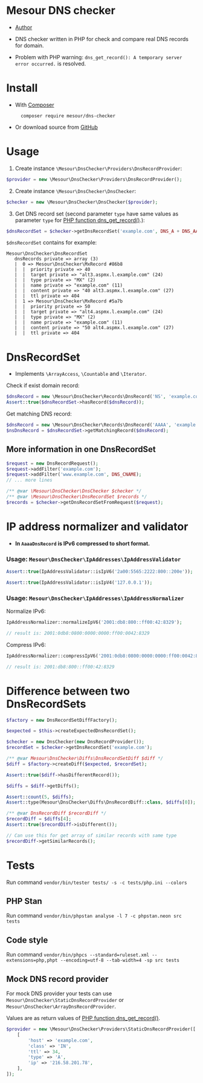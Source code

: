 # Mesour DNS checker

- [Author](http://mesour.com)

- DNS checker written in PHP for check and compare real DNS records for domain.

- Problem with PHP warning: `dns_get_record(): A temporary server error occurred.` is resolved.

# Install

- With [Composer](https://getcomposer.org)

        composer require mesour/dns-checker

- Or download source from [GitHub](https://github.com/mesour/dns-checker/releases)

# Usage

1. Create instance `\Mesour\DnsChecker\Providers\DnsRecordProvider`:

```php
$provider = new \Mesour\DnsChecker\Providers\DnsRecordProvider();
```

2. Create instance `\Mesour\DnsChecker\DnsChecker`:

```php
$checker = new \Mesour\DnsChecker\DnsChecker($provider);
```

3. Get DNS record set (second parameter `type` have same values as parameter `type` for [PHP function dns_get_record()](http://php.net/manual/en/function.dns-get-record.php).):

```php
$dnsRecordSet = $checker->getDnsRecordSet('example.com', DNS_A + DNS_AAAA);
```

`$dnsRecordSet` contains for example:

```
Mesour\DnsChecker\DnsRecordSet
   dnsRecords private => array (3)
   |  0 => Mesour\DnsChecker\MxRecord #86b8
   |  |  priority private => 40
   |  |  target private => "alt3.aspmx.l.example.com" (24)
   |  |  type private => "MX" (2)
   |  |  name private => "example.com" (11)
   |  |  content private => "40 alt3.aspmx.l.example.com" (27)
   |  |  ttl private => 404
   |  1 => Mesour\DnsChecker\MxRecord #5a7b
   |  |  priority private => 50
   |  |  target private => "alt4.aspmx.l.example.com" (24)
   |  |  type private => "MX" (2)
   |  |  name private => "example.com" (11)
   |  |  content private => "50 alt4.aspmx.l.example.com" (27)
   |  |  ttl private => 404
```

# DnsRecordSet

- Implements `\ArrayAccess`, `\Countable` and `\Iterator`.

Check if exist domain record:

```php
$dnsRecord = new \Mesour\DnsChecker\Records\DnsRecord('NS', 'example.com', 'ns3.example.com');
Assert::true($dnsRecordSet->hasRecord($dnsRecord));
```

Get matching DNS record:

```php
$dnsRecord = new \Mesour\DnsChecker\Records\DnsRecord('AAAA', 'example.com', '2a00:4444:5555:6666::200e');
$nsDnsRecord = $dnsRecordSet->getMatchingRecord($dnsRecord);
```

## More information in one DnsRecordSet

```php
$request = new DnsRecordRequest();
$request->addFilter('example.com');
$request->addFilter('www.example.com', DNS_CNAME);
// ... more lines

/** @var \Mesour\DnsChecker\DnsChecker $checker */
/** @var \Mesour\DnsChecker\DnsRecordSet $records */
$records = $checker->getDnsRecordSetFromRequest($request);
```

# IP address normalizer and validator

- **In `AaaaDnsRecord` is IPv6 compressed to short format.**

### Usage: `Mesour\DnsChecker\IpAddresses\IpAddressValidator`

```php
Assert::true(IpAddressValidator::isIpV6('2a00:5565:2222:800::200e'));

Assert::true(IpAddressValidator::isIpV4('127.0.0.1'));
```

### Usage: `Mesour\DnsChecker\IpAddresses\IpAddressNormalizer`

Normalize IPv6:
```php
IpAddressNormalizer::normalizeIpV6('2001:db8:800::ff00:42:8329');

// result is: 2001:0db8:0800:0000:0000:ff00:0042:8329
```

Compress IPv6:
```php
IpAddressNormalizer::compressIpV6('2001:0db8:0800:0000:0000:ff00:0042:8329');

// result is: 2001:db8:800::ff00:42:8329
```

# Difference between two DnsRecordSets

```php
$factory = new DnsRecordSetDiffFactory();

$expected = $this->createExpectedDnsRecordSet();

$checker = new DnsChecker(new DnsRecordProvider());
$recordSet = $checker->getDnsRecordSet('example.com');

/** @var Mesour\DnsChecker\Diffs\DnsRecordSetDiff $diff */
$diff = $factory->createDiff($expected, $recordSet);

Assert::true($diff->hasDifferentRecord());

$diffs = $diff->getDiffs();

Assert::count(5, $diffs);
Assert::type(Mesour\DnsChecker\Diffs\DnsRecordDiff::class, $diffs[0]);

/** @var DnsRecordDiff $recordDiff */
$recordDiff = $diffs[4];
Assert::true($recordDiff->isDifferent());

// Can use this for get array of similar records with same type
$recordDiff->getSimilarRecords();
```

# Tests

Run command `vendor/bin/tester tests/ -s -c tests/php.ini --colors`

## PHP Stan

Run command `vendor/bin/phpstan analyse -l 7 -c phpstan.neon src tests`

## Code style

Run command `vendor/bin/phpcs --standard=ruleset.xml --extensions=php,phpt --encoding=utf-8 --tab-width=4 -sp src tests`

## Mock DNS record provider

For mock DNS provider your tests can use `Mesour\DnsChecker\StaticDnsRecordProvider` or `Mesour\DnsChecker\ArrayDnsRecordProvider`.

Values are as return values of [PHP function dns_get_record()](http://php.net/manual/en/function.dns-get-record.php).

```php
$provider = new \Mesour\DnsChecker\Providers\StaticDnsRecordProvider([
	[
    	'host' => 'example.com',
    	'class' => 'IN',
    	'ttl' => 34,
    	'type' => 'A',
    	'ip' => '216.58.201.78',
    ],
]);
```

